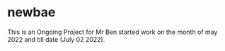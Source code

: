 # newbae
This is an Ongoing Project for Mr Ben started work on the month of may 2022 and till date (July 02 2022).
